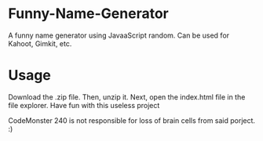 # Funny-Name-Generator
A funny name generator using JavaaScript random. Can be used for Kahoot, Gimkit, etc.

# Usage
Download the .zip file. Then, unzip it. Next, open the index.html file in the file explorer. Have fun with this useless project


CodeMonster 240 is not responsible for loss of brain cells from said porject.
:)

